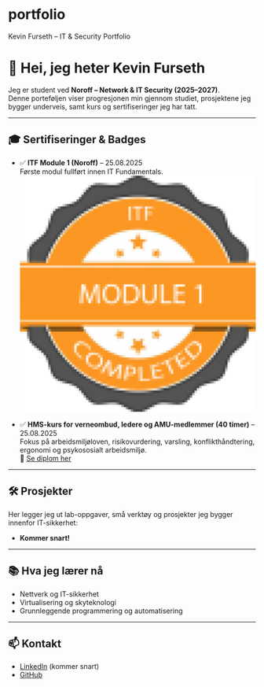 # portfolio
Kevin Furseth – IT &amp; Security Portfolio
# 👋 Hei, jeg heter Kevin Furseth  

Jeg er student ved **Noroff – Network & IT Security (2025–2027)**.  
Denne porteføljen viser progresjonen min gjennom studiet, prosjektene jeg bygger underveis, samt kurs og sertifiseringer jeg har tatt.  

---

## 🎓 Sertifiseringer & Badges
- ✅ **ITF Module 1 (Noroff)** – 25.08.2025  
  Første modul fullført innen IT Fundamentals.  
  ![Badge ITF Module 1](badge-itf1.png)

- ✅ **HMS-kurs for verneombud, ledere og AMU-medlemmer (40 timer)** – 25.08.2025  
  Fokus på arbeidsmiljøloven, risikovurdering, varsling, konflikthåndtering, ergonomi og psykososialt arbeidsmiljø.  
  📄 [Se diplom her](HMS-sertifikat.pdf)

---

## 🛠️ Prosjekter
Her legger jeg ut lab-oppgaver, små verktøy og prosjekter jeg bygger innenfor IT-sikkerhet:  

- **Kommer snart!**

---

## 📚 Hva jeg lærer nå
- Nettverk og IT-sikkerhet  
- Virtualisering og skyteknologi  
- Grunnleggende programmering og automatisering  

---

## 📫 Kontakt
- [LinkedIn](https://www.linkedin.com/) (kommer snart)  
- [GitHub](https://github.com/kevinfurseth)  
